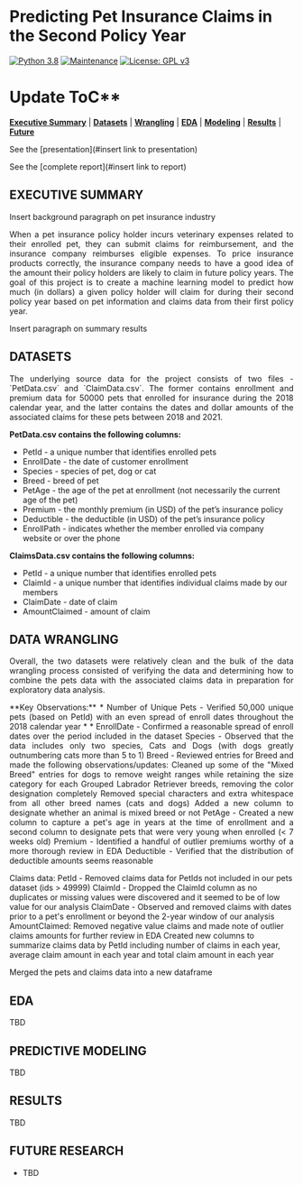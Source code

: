 # Predicting Pet Insurance Claims in the Second Policy Year

[![Python 3.8](https://img.shields.io/badge/python-3.8-blue.svg)](https://www.python.org/downloads/release/python-380/)
[![Maintenance](https://img.shields.io/badge/Maintained%3F-no-red.svg)](https://github.com/stevenrhart/predicting-claims/graphs/commit-activity)
[![License: GPL v3](https://img.shields.io/badge/License-GPLv3-blue.svg)](https://www.gnu.org/licenses/gpl-3.0)

# Update ToC**
**[Executive Summary](#exec-summary)** | **[Datasets](#data)** | **[Wrangling](#wrangling)** | **[EDA](#eda)** | **[Modeling](#model)** | **[Results](#results)** | **[Future](#future)**

See the [presentation](#insert link to presentation)

See the [complete report](#insert link to report)


## EXECUTIVE SUMMARY <a id='overview'></a>

<p align="justify">Insert background paragraph on pet insurance industry </p>

<p align="justify">When a pet insurance policy holder incurs veterinary expenses related to their enrolled pet, they can submit claims for reimbursement, and the insurance company reimburses eligible expenses. To price insurance products correctly, the insurance company needs to have a good idea of the amount their policy holders are likely to claim in future policy years. The goal of this project is to create a machine learning model to predict how much (in dollars) a given policy holder will claim for during their second policy year based on pet information and claims data from their first policy year. </p>

<p align="justify">Insert paragraph on summary results </p>


## DATASETS <a id ='data'></a>

<p align = 'justify'>The underlying source data for the project consists of two files - `PetData.csv` and `ClaimData.csv`. The former contains enrollment and premium data for 50000 pets that enrolled for insurance during the 2018 calendar year, and the latter contains the dates and dollar amounts of the associated claims for these pets between 2018 and 2021. </p>

<p align = 'justify'><strong>PetData.csv contains the following columns:</strong>
<ul>
    <li>PetId - a unique number that identifies enrolled pets </li>
    <li>EnrollDate - the date of customer enrollment </li>
    <li>Species - species of pet, dog or cat </li>
    <li>Breed - breed of pet </li>
    <li>PetAge - the age of the pet at enrollment (not necessarily the current age of the pet) </li>
    <li>Premium - the monthly premium (in USD) of the pet’s insurance policy </li>
    <li>Deductible - the deductible (in USD) of the pet’s insurance policy </li>
    <li>EnrollPath - indicates whether the member enrolled via company website or over the phone </li> 
</ul>
</p>

<p align = 'justify'><strong>ClaimsData.csv contains the following columns:</strong>
<ul>
    <li>PetId - a unique number that identifies enrolled pets </li>
    <li>ClaimId - a unique number that identifies individual claims made by our members </li>
    <li>ClaimDate - date of claim </li>
    <li>AmountClaimed - amount of claim </li>
</ul>
</p>


## DATA WRANGLING <a id ='wrangling'></a>

<p align = 'justify'>Overall, the two datasets were relatively clean and the bulk of the data wrangling process consisted of verifying the data and determining how to combine the pets data with the associated claims data in preparation for exploratory data analysis. </p>
    
<p align = 'justify'>**Key Observations:**
* Number of Unique Pets - Verified 50,000 unique pets (based on PetId) with an even spread of enroll dates throughout the 2018 calendar year
* 
* EnrollDate - Confirmed a reasonable spread of enroll dates over the period included in the dataset
Species - Observed that the data includes only two species, Cats and Dogs (with dogs greatly outnumbering cats more than 5 to 1)
Breed - Reviewed entries for Breed and made the following observations/updates:
Cleaned up some of the "Mixed Breed" entries for dogs to remove weight ranges while retaining the size category for each
Grouped Labrador Retriever breeds, removing the color designation completely
Removed special characters and extra whitespace from all other breed names (cats and dogs)
Added a new column to designate whether an animal is mixed breed or not
PetAge - Created a new column to capture a pet's age in years at the time of enrollment and a second column to designate pets that were very young when enrolled (< 7 weeks old)
Premium - Identified a handful of outlier premiums worthy of a more thorough review in EDA
Deductible - Verified that the distribution of deductible amounts seems reasonable

Claims data:
PetId - Removed claims data for PetIds not included in our pets dataset (ids > 49999)
ClaimId - Dropped the ClaimId column as no duplicates or missing values were discovered and it seemed to be of low value for our analysis
ClaimDate - Observed and removed claims with dates prior to a pet's enrollment or beyond the 2-year window of our analysis
AmountClaimed:
Removed negative value claims and made note of outlier claims amounts for further review in EDA
Created new columns to summarize claims data by PetId including number of claims in each year, average claim amount in each year and total claim amount in each year

Merged the pets and claims data into a new dataframe

</p>


## EDA <a id ='eda'></a>

<p align = 'justify'>TBD </p>


## PREDICTIVE MODELING <a id ='model'></a>

<p align = 'justify'>TBD </p>


## RESULTS <a id='results'></a>

<p align = 'justify'> TBD </p>


## FUTURE RESEARCH <a id = 'future'></a>

- <p align = 'justify'>TBD</p>